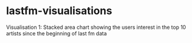 # lastfm-visualisations

Visualisation 1:
    Stacked area chart showing the users interest in the top 10 artists since the beginning of last fm data
